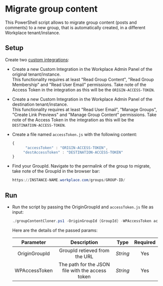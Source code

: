 # Migrate group content

This PowerShell script allows to migrate group content (posts and comments) to a new group, that is automatically created, in a different Workplace tenant/instance.

## Setup

Create two [custom integrations](https://developers.facebook.com/docs/workplace/custom-integrations-new/#creating):
* Create a new Custom Integration in the Workplace Admin Panel of the original tenant/instance.<br/>This functionality requires at least "Read Group Content", "Read Group Membership" and "Read User Email" permissions. Take note of the Access Token in the integration as this will be the `ORIGIN-ACCESS-TOKEN`.
* Create a new Custom Integration in the Workplace Admin Panel of the destination tenant/instance.<br/>This functionality requires at least "Read User Email", "Manage Groups", "Create Link Previews" and "Manage Group Content" permissions. Take note of the Access Token in the integration as this will be the `DESTINATION-ACCESS-TOKEN`.
* Create a file named `accessToken.js` with the following content:

   ```javascript
   {
         "accessToken" : "ORIGIN-ACCESS-TOKEN",
        "destAccessToken" : "DESTINATION-ACCESS-TOKEN"
   }
   ``` 
 
 * Find your GroupId. Navigate to the permalink of the group to migrate, take note of the GroupId in the browser bar:
 
   ```powershell
   https://INSTANCE-NAME.workplace.com/groups/GROUP-ID/
   ```
 
## Run

* Run the script by passing the OriginGroupId and `accessToken.js` file as input:

   ```powershell
   ./groupContentCloner.ps1 -OriginGroupId {GroupId} -WPAccessToken accessToken.js
   ```

   Here are the details of the passed params:

   | Parameter            | Description                                                       |  Type    |  Required    | 
   |:--------------------:|:-----------------------------------------------------------------:|:--------:|:------------:|
   | OriginGroupId   |  GroupId retieved from the URL                         | _String_ | Yes          |
   | WPAccessToken        |  The path for the JSON file with the access token                 | _String_ | Yes          |
